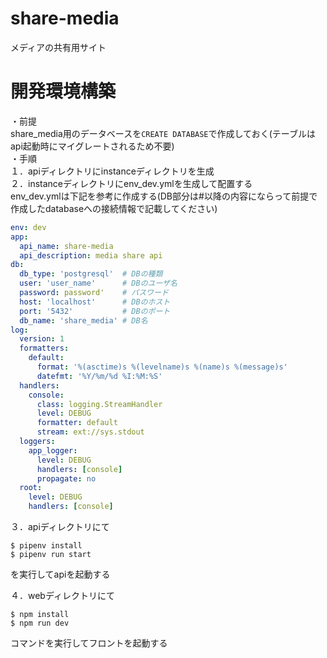 # share-media
メディアの共有用サイト

# 開発環境構築
・前提  
share_media用のデータベースを```CREATE DATABASE```で作成しておく(テーブルはapi起動時にマイグレートされるため不要)  
・手順  
１．apiディレクトリにinstanceディレクトリを生成  
２．instanceディレクトリにenv_dev.ymlを生成して配置する  
env_dev.ymlは下記を参考に作成する(DB部分は#以降の内容にならって前提で作成したdatabaseへの接続情報で記載してください)  
```yaml
env: dev
app:
  api_name: share-media
  api_description: media share api
db:
  db_type: 'postgresql'  # DBの種類
  user: 'user_name'      # DBのユーザ名
  password: password'    # パスワード
  host: 'localhost'      # DBのホスト
  port: '5432'           # DBのポート
  db_name: 'share_media' # DB名
log:
  version: 1
  formatters:
    default:
      format: '%(asctime)s %(levelname)s %(name)s %(message)s'
      datefmt: '%Y/%m/%d %I:%M:%S'
  handlers:
    console:
      class: logging.StreamHandler
      level: DEBUG
      formatter: default
      stream: ext://sys.stdout
  loggers:
    app_logger:
      level: DEBUG
      handlers: [console]
      propagate: no
  root:
    level: DEBUG
    handlers: [console]
```
  
３．apiディレクトリにて
```
$ pipenv install
$ pipenv run start
```
を実行してapiを起動する  

４．webディレクトリにて
```
$ npm install
$ npm run dev
```
コマンドを実行してフロントを起動する  
